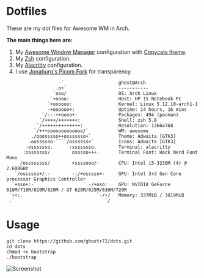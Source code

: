 # Dotfiles
These are my dot files for Awesome WM in Arch.

**The main things here are:**
1. My [Awesome Window Manager](https://awesomewm.org/) configuration with [Copycats theme](https://github.com/lcpz/awesome-copycats).
2. My [Zsh](https://www.zsh.org/) configuration.
3. My [Alacritty](https://github.com/alacritty/alacritty) configuration.
4. I use [Jonaburg's Picom Fork](https://github.com/jonaburg/picom) for transparency.

```
                   -`                    ghost@Arch
                  .o+`                   -----------
                 `ooo/                   OS: Arch Linux
                `+oooo:                  Host: HP 15 Notebook PC 
               `+oooooo:                 Kernel: Linux 5.12.10-arch1-1
               -+oooooo+:                Uptime: 14 hours, 16 mins
             `/:-:++oooo+:               Packages: 494 (pacman)
            `/++++/+++++++:              Shell: zsh 5.8
           `/++++++++++++++:             Resolution: 1366x768
          `/+++ooooooooooooo/`           WM: awesome
         ./ooosssso++osssssso+`          Theme: Adwaita [GTK3]
        .oossssso-````/ossssss+`         Icons: Adwaita [GTK3]
       -osssssso.      :ssssssso.        Terminal: alacritty
      :osssssss/        osssso+++.       Terminal Font: Hack Nerd Font Mono
     /ossssssss/        +ssssooo/-       CPU: Intel i5-3230M (4) @ 2.600GHz
   `/ossssso+/:-        -:/+osssso+-     GPU: Intel 3rd Gen Core processor Graphics Controller
  `+sso+:-`                 `.-/+oso:    GPU: NVIDIA GeForce 610M/710M/810M/820M / GT 620M/625M/630M/720M
 `++:.                           `-/+/   Memory: 337MiB / 3819MiB
 .`                                 `/
```
# Usage
```
git clone https://github.com/ghostr72/dots.git
cd dots
chmod +x bootstrap
./bootstrap
```
![Screenshot](https://github.com/ghostr72/dots/blob/main/desktop.jpg)

